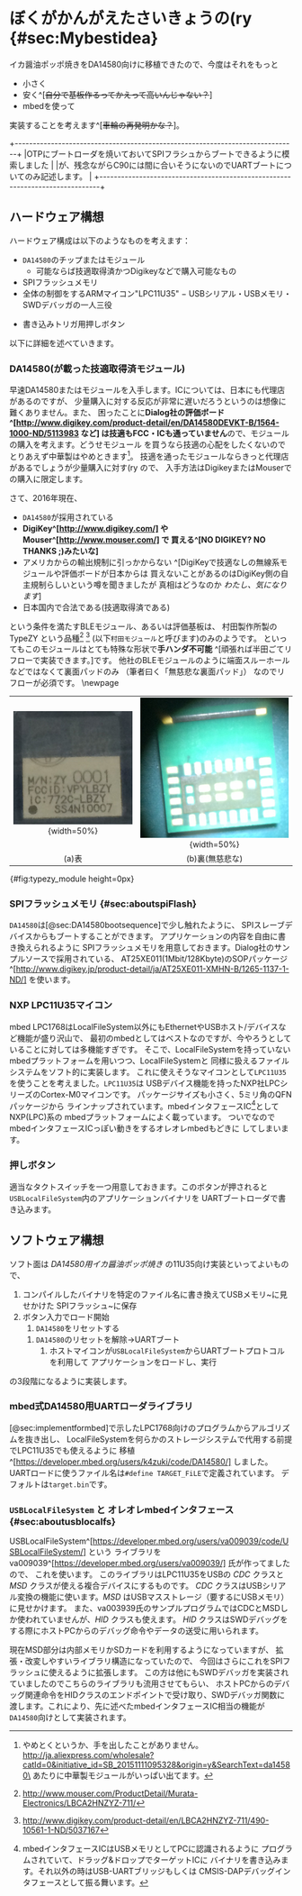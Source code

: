 
<!--
# NXP社LPC11U35とマイクロSDカードでイカ醤油*もどき*する
-->
# ぼくがかんがえたさいきょうの(ry {#sec:Mybestidea}
イカ醤油ポッポ焼きをDA14580向けに移植できたので、今度はそれをもっと

- 小さく
- 安く^[~~自分で基板作るってかえって高いんじゃない？~~]
- mbedを使って

実装することを考えます^[~~車輪の再発明かな？~~]。

<!-- _次の版で消す_ -->

+------------------------------------------------------------------------------+
|OTPにブートローダを焼いておいてSPIフラシュからブートできるように模索しました  |
|が、残念ながらC90には間に合いそうにないのでUARTブートについてのみ記述します。 |
+------------------------------------------------------------------------------+

## ハードウェア構想
ハードウェア構成は以下のようなものを考えます：

- `DA14580`のチップまたはモジュール
    - 可能ならば技適取得済かつDigikeyなどで購入可能なもの
- SPIフラッシュメモリ
- 全体の制御をするARMマイコン"LPC11U35"
    − USBシリアル・USBメモリ・SWDデバッガの一人三役
<!-- - マイクロSDカード -->
<!-- - SWDデバッグコネクタ -->
- 書き込みトリガ用押しボタン

以下に詳細を述べていきます。

### DA14580(が載った技適取得済モジュール)
早速DA14580またはモジュールを入手します。ICについては、日本にも代理店があるのですが、
少量購入に対する反応が非常に遅いだろうというのは想像に難くありません。また、
困ったことに**Dialog社の評価ボード\
^[http://www.digikey.com/product-detail/en/DA14580DEVKT-B/1564-1000-ND/5113983 など]
は技適もFCC・ICも通っていません**ので、モジュールの購入を考えます。どうせモジュール
を買うなら技適の心配をしたくないのでとりあえず中華製はやめときます[^notmadeinchina]。
技適を通ったモジュールならきっと代理店があるでしょうが少量購入に対す(ry ので、
入手方法はDigikeyまたはMouserでの購入に限定します。

さて、2016年現在、

- `DA14580`が採用されている
- **DigiKey^[http://www.digikey.com/] やMouser^[http://www.mouser.com/] で
買える^[NO DIGIKEY? NO THANKS ;)みたいな]**
- アメリカからの輸出規制に引っかからない
^[DigiKeyで技適なしの無線系モジュールや評価ボードが日本からは
買えないことがあるのはDigiKey側の自主規制らしいという噂を聞きましたが
真相はどうなのか _わたし、気になります_]
- 日本国内で合法である(技適取得済である)

という条件を満たすBLEモジュール、あるいは評価基板は、
村田製作所製のTypeZY
という品種[^ZYmouser] [^ZYdigikey] (以下`村田モジュール`と呼びます)のみのようです。
といってもこのモジュールはとても特殊な形状で**手ハンダ不可能**
^[頑張れば半田ごてリフローで実装できます。]です。
他社のBLEモジュールのように端面スルーホールなどではなくて裏面パッドのみ
（筆者曰く「無慈悲な裏面パッド」）
なのでリフローが必須です。
\newpage

|                                         |                                                |
|:---------------------------------------:|:----------------------------------------------:|
| ![](images/MurataModule.jpg){width=50%} | ![](images/MurataModule_bottom.jpg){width=50%} |
|                  (a)表                  |                (b)裏(無慈悲な)                 |
![村田製作所製 TypeZYモジュール](images/dummy.png){#fig:typezy_module height=0px}

### SPIフラッシュメモリ {#sec:aboutspiFlash}
`DA14580`は[@sec:DA14580bootsequence]で少し触れたように、
SPIスレーブデバイスからもブートすることができます。
アプリケーションの内容を自由に書き換えられるように
SPIフラッシュメモリを用意しておきます。Dialog社のサンプルソースで採用されている、
AT25XE011(1Mbit/128Kbyte)のSOPパッケージ
^[http://www.digikey.jp/product-detail/ja/AT25XE011-XMHN-B/1265-1137-1-ND/] を使います。

### NXP LPC11U35マイコン
mbed LPC1768はLocalFileSystem以外にもEthernetやUSBホスト/デバイスなど機能が盛り沢山で、
最初のmbedとしてはベストなのですが、今やろうとしていることに対しては多機能すぎです。
そこで、LocalFileSystemを持っていないmbedプラットフォームを用いつつ、LocalFileSystemと
同様に扱えるファイルシステムをソフト的に実装します。
これに使えそうなマイコンとして`LPC11U35`を使うことを考えました。`LPC11U35`は
USBデバイス機能を持ったNXP社LPCシリーズのCortex-M0マイコンです。
パッケージサイズも小さく、5ミリ角のQFNパッケージから
ラインナップされています。mbedインタフェースIC[^3]としてNXP(LPC)系の
mbedプラットフォームによく載っています。
ついでなのでmbedインタフェースICっぽい動きをするオレオレmbedもどきに
してしまいます。

<!-- ### マイクロSDカード
mbed.org上に上がっている各種ライブラリには、マイクロSDカードを扱うものもあります。
LocalFileSystemはmbed LPC1768/11U24の基板に実装されているSPIフラッシュメモリを
利用していますが、その部分のライブラリ類はMDK-ARMのフリー版ではコンパイルできないので、
マイクロSDカードで代替させる方法を考えます。 -->

### 押しボタン
適当なタクトスイッチを一つ用意しておきます。このボタンが押されると
`USBLocalFileSystem`内のアプリケーションバイナリを
UARTブートローダで書き込みます。

<!--
SPIフラッシュメモリに
ダウンロードし、その後
UARTブートローダで
セカンダリブートローダを
書き込みます。
 -->
## ソフトウェア構想
ソフト面は _DA14580用イカ醤油ポッポ焼き_ の11U35向け実装といってよいもので、
 <!-- *OTP書き込みをとりあえず諦めることにして、* -->

<!-- 1. PCでアプリケーションとセカンダリブートローダをコンパイル -
1回コンパイルしてmbedに保存しておけば大丈夫です。
ホストマイコンのフラッシュ領域にstatic constとして保存するという方法もあります。 -->
1. コンパイルしたバイナリを特定のファイル名に書き換えてUSBメモリ~に見せかけた
SPIフラッシュ~に保存
1. ボタン入力でロード開始
    1. `DA14580`をリセットする
    <!-- 1. ホストマイコンが`USBLocalFileSystem`に保存されたアプリケーションバイナリを
    SPIフラッシュに書き込む -->
    1. `DA14580`のリセットを解除→UARTブート
        1. ホストマイコンが`USBLocalFileSystem`からUARTブートプロトコルを利用して
        アプリケーションをロードし、実行
        <!-- セカンダリブートローダをロードする
        1. セカンダリブートローダがSPIフラッシュからアプリケーションをロードし、実行 -->

の3段階になるように実装します。

<!-- ### OTP書き込みは諦める？
実はがんばればできなくはないです。しかしながらリスク\
^[OTP書込みに失敗すると1個1,500円くらいするモジュールがパーになる]
が大きすぎるので諦めます。公式の評価ボードにはOTP書込み電圧を作る回路が
載っているのでそれを利用して焼くことは可能だと思います。
他にもOTPライタプログラムをUARTブートローダで書き込んだあとしかるべき
パケットを送りつければ焼いてくれるっぽいところまでソースを追いかけましたが、
その様子をデバッグできるのかわからないのでしばらくは置いておきます。

Table: （参考）OTP書き込み用パケットの構造

`Out/packet_t.md`{.include}
 -->
<!--
### DA14580用セカンダリブートローダ
`DA14580`は先述の通りOTPに何も書かれていなくてもアプリケーションをロード・実行
することができます。
しかし、この時使われるピンは予約されていて変更できません。自由にピン配置を決めるために
セカンダリブートローダのソースツリー一式がSDK内に用意されています。
セカンダリブートローダを使用するためには次のいずれかの方法で
SRAMに書き込まなければなりません：

1. OTPに書き込んでおいて、リセット時にSRAMにロードする -> **不採用**
1. ハードウェアブートローダを利用してSRAMにロードする -> _こっちを採用_

ただし、どちらにせよ、アプリケーションバイナリは
セカンダリが実行されるより前にSPIフラッシュに書き込まれている必要があります。
 -->

### mbed式DA14580用UARTローダライブラリ
[@sec:implementformbed]で示したLPC1768向けのプログラムからアルゴリズムを抜き出し、
LocalFileSystemを何らかのストレージシステムで代用する前提でLPC11U35でも使えるように
移植^[https://developer.mbed.org/users/k4zuki/code/DA14580/] しました。
UARTロードに使うファイル名は`#define TARGET_FiLE`で定義されています。
デフォルトは`target.bin`です。

### `USBLocalFileSystem` と オレオレmbedインタフェース {#sec:aboutusblocalfs}
USBLocalFileSystem^[https://developer.mbed.org/users/va009039/code/USBLocalFileSystem/] という
ライブラリをva009039^[https://developer.mbed.org/users/va009039/] 氏が作ってましたので、
これを使います。
このライブラリはLPC11U35をUSBの _CDC_ クラスと _MSD_ クラスが使える複合デバイスにするものです。
_CDC_ クラスはUSBシリアル変換の機能に使います。_MSD_ はUSBマスストレージ（要するにUSBメモリ）
に見せかけます。
また、va003939氏のサンプルプログラムではCDCとMSDしか使われていませんが、_HID_ クラスも使えます。
_HID_ クラスはSWDデバッグをする際にホストPCからのデバッグ命令やデータの送受に用いられます。

現在MSD部分は内部メモリかSDカードを利用するようになっていますが、
拡張・改変しやすいライブラリ構造になっていたので、
今回はさらにこれをSPIフラッシュに使えるように拡張します。
この方は他にもSWDデバッガを実装されていましたのでこちらのライブラリも流用させてもらい、
ホストPCからのデバッグ関連命令をHIDクラスのエンドポイントで受け取り、SWDデバッガ関数に
渡します。これにより、先に述べたmbedインタフェースIC相当の機能が
`DA14580`向けとして実装されます。
<!--
### SPIフラッシュメモリにアプリケーションバイナリを書き込む
SPIフラッシュメモリを操作するライブラリを作った方が
いる^[https://developer.mbed.org/users/jyam/code/SPIFlashW25X40BV/]
ので、その成果を利用させてもらいます。

#### SPIメモリのデータ構造 {.unnumbered}
`DA14580`をSPIブートさせるときは、ハードウェアローダかセカンダリかにかかわらず
特定の構造で書き込まれていなければなりません。下記のようなヘッダ(header[0..7])をメモリの先頭に置く必要があります。

Table: SPIメモリのヘッダ構造

| Index     | value | comment                                          |
|:----------|:------|:-------------------------------------------------|
| header[0] | 0x70  | 'p'                                              |
| header[1] | 0x50  | 'P'                                              |
| header[2] | 0x00  | dummy[3]                                         |
| header[3] | 0x00  | dummy[2]                                         |
| header[4] | 0x00  | dummy[1]                                         |
| header[5] | 0x00  | dummy[0]                                         |
| header[6] | 0x00  | binary size MSB <- to be replaced to actual size |
| header[7] | 0x00  | binary size LSB <- to be replaced to actual size |
| data[]    | -     | application binary data                          |
 -->
<!-- --- -->
[^notmadeinchina]: やめとくというか、手を出したことがありません。\
http://ja.aliexpress.com/wholesale?catId=0&initiative_id=SB_20151111095328&origin=y&SearchText=da14580\
あたりに中華製モジュールがいっぱい出てます。

[^1]: 買うだけで違法行為と断じてしまうのは、ちょっと語弊があります。
電波を出さない限りは（Lチカをするだけなら）使っても何も問題ないのですが、
電波暗室を所有している人以外は肝心のBLEで遊べないので、
おとなしく技適済モジュールを使いましょう。
村田モジュールを1個だけ買うと14ドルもするのでよいお値段と言えますが、その価値はあると考えます。

[^ZYmouser]: http://www.mouser.com/ProductDetail/Murata-Electronics/LBCA2HNZYZ-711/

[^ZYdigikey]: http://www.digikey.com/product-detail/en/LBCA2HNZYZ-711/490-10561-1-ND/5037167
[^3]: mbedインタフェースICはUSBメモリとしてPCに認識されるように
プログラムされていて、ドラッグ&ドロップでターゲットICに
バイナリを書き込みます。それ以外の時はUSB-UARTブリッジもしくは
CMSIS-DAPデバッグインタフェースとして振る舞います。

[3_1_1]: https://developer.mbed.org/users/MACRUM/notebook/mbed-hdk/
[3_1_2]: https://developer.mbed.org/users/k4zuki/code/DA14580/
[3_1_3]: https://developer.mbed.org/users/va009039/
[3_1_4]: https://developer.mbed.org/users/k4zuki/code/USBLocalFileSystem/

